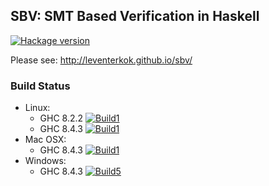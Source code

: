 ## SBV: SMT Based Verification in Haskell

[![Hackage version](http://img.shields.io/hackage/v/sbv.svg?label=Hackage)](http://hackage.haskell.org/package/sbv)

Please see: http://leventerkok.github.io/sbv/

### Build Status

 - Linux:
     - GHC 8.2.2 [![Build1][3]][1]
     - GHC 8.4.3 [![Build1][4]][1]
 - Mac OSX:
     - GHC 8.4.3 [![Build1][5]][1]
 - Windows:
     - GHC 8.4.3 [![Build5][6]][2]

[1]: https://travis-ci.org/LeventErkok/sbv
[2]: https://ci.appveyor.com/project/LeventErkok/sbv
[3]: https://travis-matrix-badges.herokuapp.com/repos/LeventErkok/sbv/branches/master/1
[4]: https://travis-matrix-badges.herokuapp.com/repos/LeventErkok/sbv/branches/master/2
[5]: https://travis-matrix-badges.herokuapp.com/repos/LeventErkok/sbv/branches/master/3
[6]: https://ci.appveyor.com/api/projects/status/github/LeventErkok/sbv?svg=true
